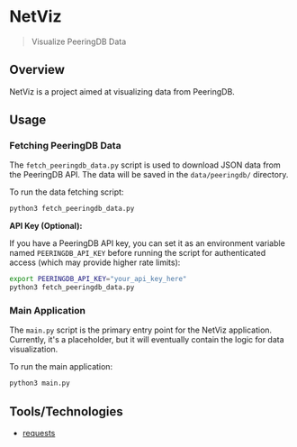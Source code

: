 # NetViz

> Visualize PeeringDB Data

## Overview

NetViz is a project aimed at visualizing data from PeeringDB.

## Usage

### Fetching PeeringDB Data

The `fetch_peeringdb_data.py` script is used to download JSON data from the PeeringDB API. The data will be saved in the `data/peeringdb/` directory.

To run the data fetching script:

```bash
python3 fetch_peeringdb_data.py
```

**API Key (Optional):**

If you have a PeeringDB API key, you can set it as an environment variable named `PEERINGDB_API_KEY` before running the script for authenticated access (which may provide higher rate limits):

```bash
export PEERINGDB_API_KEY="your_api_key_here"
python3 fetch_peeringdb_data.py
```

### Main Application

The `main.py` script is the primary entry point for the NetViz application. Currently, it's a placeholder, but it will eventually contain the logic for data visualization.

To run the main application:

```bash
python3 main.py
```

## Tools/Technologies

- [requests](https://pypi.org/project/requests/)
